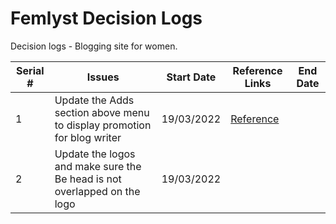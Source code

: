 # Femlyst Decision Logs
Decision logs - Blogging site for women.

| Serial # | Issues | Start Date | Reference Links | End Date |
| -------- | ------ | ---------- | --------- | -------- |
| 1 | Update the Adds section above menu to display promotion for blog writer | 19/03/2022 | [Reference](https://github.com/sumansaurav91/FemlystDecisionLogs/issues/1) | |
| 2 | Update the logos and make sure the Be head is not overlapped on the logo | 19/03/2022 | |
